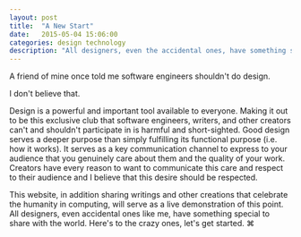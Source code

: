 ```yaml
---
layout: post
title:  "A New Start"
date:   2015-05-04 15:06:00
categories: design technology
description: "All designers, even the accidental ones, have something special to share."
---
```


A friend of mine once told me software engineers shouldn't do design.

I don't believe that.

Design is a powerful and important tool available to everyone. Making it out to be this exclusive club that software engineers, writers, and other creators can't and shouldn't participate in is harmful and short-sighted. Good design serves a deeper purpose than simply fulfilling its functional purpose (i.e. how it works). It serves as a key communication channel to express to your audience that you genuinely care about them and the quality of your work. Creators have every reason to want to communicate this care and respect to their audience and I believe that this desire should be respected.

This website, in addition sharing writings and other creations that celebrate the humanity in computing, will serve as a live demonstration of this point. All designers, even accidental ones like me, have something special to share with the world. Here's to the crazy ones, let's get started. ⌘